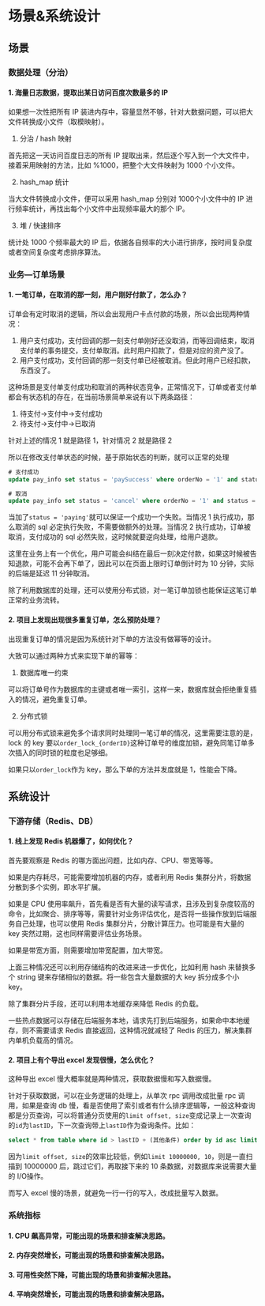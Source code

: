 # 场景&系统设计

## 场景

### 数据处理（分治）

#### 1. 海量日志数据，提取出某日访问百度次数最多的 IP

如果想一次性把所有 IP 装进内存中，容量显然不够，针对大数据问题，可以把大文件转换成小文件（取模映射）。

1. 分治 / hash 映射

首先把这一天访问百度日志的所有 IP 提取出来，然后逐个写入到一个大文件中，接着采用映射的方法，比如 %1000，把整个大文件映射为 1000 个小文件。

2. hash_map 统计

当大文件转换成小文件，便可以采用 hash_map 分别对 1000个小文件中的 IP 进行频率统计，再找出每个小文件中出现频率最大的那个 IP。

3. 堆 / 快速排序

统计处 1000 个频率最大的 IP 后，依据各自频率的大小进行排序，按时间复杂度或者空间复杂度考虑排序算法。

### 业务—订单场景

#### 1. 一笔订单，在取消的那一刻，用户刚好付款了，怎么办？

订单会有定时取消的逻辑，所以会出现用户卡点付款的场景，所以会出现两种情况：

1. 用户支付成功，支付回调的那一刻支付单刚好还没取消，而等回调结束，取消支付单的事务提交，支付单取消。此时用户扣款了，但是对应的资产没了。
2. 用户支付成功，支付回调的那一刻支付单已经被取消。但此时用户已经扣款，东西没了。

这种场景是支付单支付成功和取消的两种状态竞争，正常情况下，订单或者支付单都会有状态机的存在，在当前场景简单来说有以下两条路径：

1. 待支付->支付中->支付成功
2. 待支付->支付中->已取消

针对上述的情况 1 就是路径 1，针对情况 2 就是路径 2

所以在修改支付单状态的时候，基于原始状态的判断，就可以正常的处理

```sql
# 支付成功
update pay_info set status = 'paySuccess' where orderNo = '1' and status = 'paying';

# 取消
update pay_info set status = 'cancel' where orderNo = '1' and status = 'paying';
```

当加了`status = 'paying'`就可以保证一个成功一个失败。当情况 1 执行成功，那么取消的 sql 必定执行失败，不需要做额外的处理。当情况 2 执行成功，订单被取消，支付成功的 sql 必然失败，这时候就要逆向处理，给用户退款。

这里在业务上有一个优化，用户可能会纠结在最后一刻决定付款，如果这时候被告知退款，可能不会再下单了，因此可以在页面上限时订单倒计时为 10 分钟，实际的后端是延迟 11 分钟取消。

除了利用数据库的处理，还可以使用分布式锁，对一笔订单加锁也能保证这笔订单正常的业务流转。

#### 2. 项目上发现出现很多重复订单，怎么预防处理？

出现重复订单的情况是因为系统针对下单的方法没有做幂等的设计。

大致可以通过两种方式来实现下单的幂等：

1. 数据库唯一约束

可以将订单号作为数据库的主键或者唯一索引，这样一来，数据库就会拒绝重复插入的情况，避免重复订单。

2. 分布式锁

可以用分布式锁来避免多个请求同时处理同一笔订单的情况，这里需要注意的是，lock 的 key 要以`order_lock_{orderID}`这种订单号的维度加锁，避免同笔订单多次插入的同时锁的粒度也足够细。

如果只以`order_lock`作为 key，那么下单的方法并发度就是 1，性能会下降。

## 系统设计

### 下游存储（Redis、DB）

#### 1. 线上发现 Redis 机器爆了，如何优化？

首先要观察是 Redis 的哪方面出问题，比如内存、CPU、带宽等等。

如果是内存耗尽，可能需要增加机器的内存，或者利用 Redis 集群分片，将数据分散到多个实例，即水平扩展。

如果是 CPU 使用率飙升，首先看是否有大量的读写请求，且涉及到复杂度较高的命令，比如聚合、排序等等，需要针对业务评估优化，是否将一些操作放到后端服务自己处理，也可以使用 Redis 集群分片，分散计算压力。也可能是有大量的 key 突然过期，这也同样需要评估业务场景。

如果是带宽方面，则需要增加带宽配置，加大带宽。

上面三种情况还可以利用存储结构的改进来进一步优化，比如利用 hash 来替换多个 string 键来存储相似的数据。将一些包含大量数据的大 key 拆分成多个小 key。

除了集群分片手段，还可以利用本地缓存来降低 Redis 的负载。

一些热点数据可以存储在后端服务本地，请求先打到后端服务，如果命中本地缓存，则不需要请求 Redis 直接返回，这种情况就减轻了 Redis 的压力，解决集群内单机负载高的情况。

#### 2. 项目上有个导出 excel 发现很慢，怎么优化？

这种导出 excel 慢大概率就是两种情况，获取数据慢和写入数据慢。

针对于获取数据，可以在业务逻辑的处理上，从单次 rpc 调用改成批量 rpc 调用，如果是查询 db 慢，看是否使用了索引或者有什么排序逻辑等，一般这种查询都是分页查询，可以将普通分页使用的`limit offset, size`变成记录上一次查询的`id`为`lastID`，下一次查询带上`lastID`作为查询条件。比如：

```sql
select * from table where id > lastID + (其他条件) order by id asc limit size;
```

因为`limit offset, size`的效率比较低，例如`limit 10000000, 10`，则是一直扫描到 10000000 后，跳过它们，再取接下来的 10 条数据，对数据库来说需要大量的 I/O操作。

而写入 excel 慢的场景，就避免一行一行的写入，改成批量写入数据。

### 系统指标

#### 1. CPU 飙高异常，可能出现的场景和排查解决思路。


#### 2. 内存突然增长，可能出现的场景和排查解决思路。


#### 3. 可用性突然下降，可能出现的场景和排查解决思路。


#### 4. 平响突然增长，可能出现的场景和排查解决思路。


